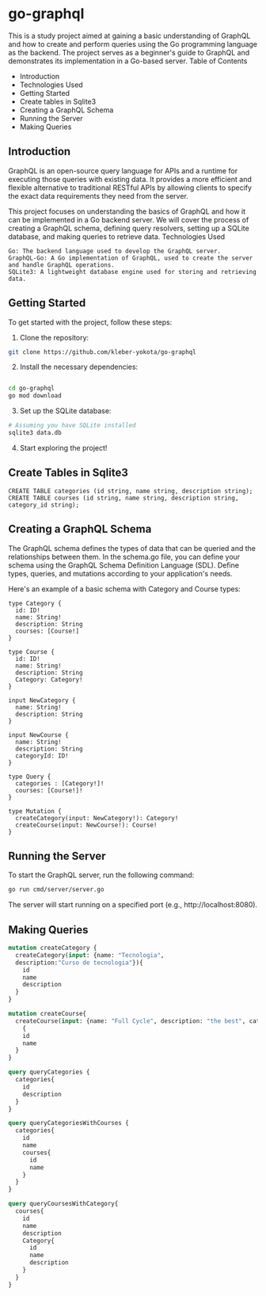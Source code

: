 # go-graphql

This is a study project aimed at gaining a basic understanding of GraphQL and how to create and perform queries using the Go programming language as the backend. The project serves as a beginner's guide to GraphQL and demonstrates its implementation in a Go-based server.
Table of Contents

* Introduction
* Technologies Used
* Getting Started
* Create tables in Sqlite3
* Creating a GraphQL Schema
* Running the Server
* Making Queries

## Introduction

GraphQL is an open-source query language for APIs and a runtime for executing those queries with existing data. It provides a more efficient and flexible alternative to traditional RESTful APIs by allowing clients to specify the exact data requirements they need from the server.

This project focuses on understanding the basics of GraphQL and how it can be implemented in a Go backend server. We will cover the process of creating a GraphQL schema, defining query resolvers, setting up a SQLite database, and making queries to retrieve data.
Technologies Used

    Go: The backend language used to develop the GraphQL server.
    GraphQL-Go: A Go implementation of GraphQL, used to create the server and handle GraphQL operations.
    SQLite3: A lightweight database engine used for storing and retrieving data.

## Getting Started

To get started with the project, follow these steps:

 1.   Clone the repository:


```bash
git clone https://github.com/kleber-yokota/go-graphql
```
 2.   Install the necessary dependencies:

```bash

cd go-graphql
go mod download
```
 3.   Set up the SQLite database:

```bash
# Assuming you have SQLite installed
sqlite3 data.db
```
 4.   Start exploring the project!

## Create Tables in Sqlite3

```sqlite3
CREATE TABLE categories (id string, name string, description string);
CREATE TABLE courses (id string, name string, description string, category_id string);
```


## Creating a GraphQL Schema

The GraphQL schema defines the types of data that can be queried and the relationships between them. In the schema.go file, you can define your schema using the GraphQL Schema Definition Language (SDL). Define types, queries, and mutations according to your application's needs.

Here's an example of a basic schema with Category and Course types:

```schema.graphqls
type Category {
  id: ID!
  name: String!
  description: String
  courses: [Course!]
}

type Course {
  id: ID!
  name: String!
  description: String
  Category: Category!
}

input NewCategory {
  name: String!
  description: String
}

input NewCourse {
  name: String!
  description: String
  categoryId: ID!
}

type Query {
  categories : [Category!]!
  courses: [Course!]!
}

type Mutation {
  createCategory(input: NewCategory!): Category!
  createCourse(input: NewCourse!): Course!
}

```

## Running the Server

To start the GraphQL server, run the following command:

```bash
go run cmd/server/server.go
```

The server will start running on a specified port (e.g., http://localhost:8080).


## Making Queries

```graphql
mutation createCategory {
  createCategory(input: {name: "Tecnologia",
  description:"Curso de tecnologia"}){
    id
    name
    description
  }
}

mutation createCourse{
  createCourse(input: {name: "Full Cycle", description: "the best", categoryId:<category id>})
    {
    id
    name
  }
}

query queryCategories {
  categories{
    id
    description
  }
}

query queryCategoriesWithCourses {
  categories{
    id
    name
    courses{
      id
      name
    }
  }
}

query queryCoursesWithCategory{
  courses{
    id
    name
    description
    Category{
      id
      name
      description
    }
  }
}
```